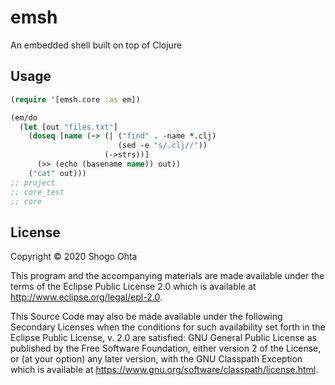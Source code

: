 # emsh

An embedded shell built on top of Clojure

## Usage

```clojure
(require '[emsh.core :as em])

(em/do
  (let [out "files.txt"]
    (doseq [name (-> (| ("find" . -name *.clj)
                        (sed -e "s/.clj//"))
                     (->strs))]
      (>> (echo (basename name)) out))
    ("cat" out)))
;; project
;; core_test
;; core
```

## License

Copyright © 2020 Shogo Ohta

This program and the accompanying materials are made available under the
terms of the Eclipse Public License 2.0 which is available at
http://www.eclipse.org/legal/epl-2.0.

This Source Code may also be made available under the following Secondary
Licenses when the conditions for such availability set forth in the Eclipse
Public License, v. 2.0 are satisfied: GNU General Public License as published by
the Free Software Foundation, either version 2 of the License, or (at your
option) any later version, with the GNU Classpath Exception which is available
at https://www.gnu.org/software/classpath/license.html.
